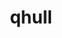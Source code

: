 ---
title: "qhull"
layout: cache
categories: [package, develop-2023-10-08]
meta: {"versions": ["2020.2"], "compilers": ["apple-clang@=14.0.0", "gcc@=11.1.0", "gcc@=11.3.0", "gcc@=11.4.0", "gcc@=7.5.0", "gcc@=9.4.0", "oneapi@=2023.2.1"], "oss": ["ubuntu18.04", "ubuntu20.04", "ubuntu22.04", "ventura"], "platforms": ["darwin", "linux"], "targets": ["aarch64", "ppc64le", "x86_64_v3"], "stacks": ["data-vis-sdk", "e4s", "e4s-arm", "e4s-oneapi", "e4s-power", "e4s-rocm-external", "ml-darwin-aarch64-mps", "ml-linux-x86_64-cpu", "ml-linux-x86_64-cuda", "radiuss", "root"], "num_specs": 8, "num_specs_by_stack": {"root": 8, "ml-darwin-aarch64-mps": 1, "radiuss": 1, "e4s-arm": 1, "e4s-power": 1, "data-vis-sdk": 1, "e4s": 1, "e4s-rocm-external": 1, "e4s-oneapi": 1, "ml-linux-x86_64-cpu": 1, "ml-linux-x86_64-cuda": 1}}
spec_details: [{"hash": "izevf3cdoultst2wgkr2tvh775dzgxcu", "compiler": "apple-clang@=14.0.0", "versions": ["2020.2"], "os": "ventura", "platform": "darwin", "target": "aarch64", "variants": ["build_system=cmake", "build_type=Release", "generator=make", "~ipo"], "stacks": ["root", "ml-darwin-aarch64-mps"], "size": "-", "tarball": "https://binaries.spack.io/releases/develop-2023-10-08/build_cache/darwin-ventura-aarch64/apple-clang-14.0.0/qhull-2020.2/darwin-ventura-aarch64-apple-clang-14.0.0-qhull-2020.2-izevf3cdoultst2wgkr2tvh775dzgxcu.spack"}, {"hash": "sz74cgkxj44teefonoj7fy6eadnfomaf", "compiler": "gcc@=7.5.0", "versions": ["2020.2"], "os": "ubuntu18.04", "platform": "linux", "target": "x86_64_v3", "variants": ["build_system=cmake", "build_type=Release", "generator=make", "~ipo"], "stacks": ["root", "radiuss"], "size": "-", "tarball": "https://binaries.spack.io/releases/develop-2023-10-08/build_cache/linux-ubuntu18.04-x86_64_v3/gcc-7.5.0/qhull-2020.2/linux-ubuntu18.04-x86_64_v3-gcc-7.5.0-qhull-2020.2-sz74cgkxj44teefonoj7fy6eadnfomaf.spack"}, {"hash": "5m6qmmpdpofytnlfedrj7ols5g6jwfes", "compiler": "gcc@=11.4.0", "versions": ["2020.2"], "os": "ubuntu20.04", "platform": "linux", "target": "aarch64", "variants": ["build_system=cmake", "build_type=Release", "generator=make", "~ipo"], "stacks": ["root", "e4s-arm"], "size": "-", "tarball": "https://binaries.spack.io/releases/develop-2023-10-08/build_cache/linux-ubuntu20.04-aarch64/gcc-11.4.0/qhull-2020.2/linux-ubuntu20.04-aarch64-gcc-11.4.0-qhull-2020.2-5m6qmmpdpofytnlfedrj7ols5g6jwfes.spack"}, {"hash": "ezh3ehujkihoh7qe65utnojq55j3e3zp", "compiler": "gcc@=9.4.0", "versions": ["2020.2"], "os": "ubuntu20.04", "platform": "linux", "target": "ppc64le", "variants": ["build_system=cmake", "build_type=Release", "generator=make", "~ipo"], "stacks": ["root", "e4s-power"], "size": "-", "tarball": "https://binaries.spack.io/releases/develop-2023-10-08/build_cache/linux-ubuntu20.04-ppc64le/gcc-9.4.0/qhull-2020.2/linux-ubuntu20.04-ppc64le-gcc-9.4.0-qhull-2020.2-ezh3ehujkihoh7qe65utnojq55j3e3zp.spack"}, {"hash": "ceijtj3juquh7cjdyna6ofizv6eezqa4", "compiler": "gcc@=11.1.0", "versions": ["2020.2"], "os": "ubuntu20.04", "platform": "linux", "target": "x86_64_v3", "variants": ["build_system=cmake", "build_type=Release", "generator=make", "~ipo"], "stacks": ["root", "data-vis-sdk"], "size": "-", "tarball": "https://binaries.spack.io/releases/develop-2023-10-08/build_cache/linux-ubuntu20.04-x86_64_v3/gcc-11.1.0/qhull-2020.2/linux-ubuntu20.04-x86_64_v3-gcc-11.1.0-qhull-2020.2-ceijtj3juquh7cjdyna6ofizv6eezqa4.spack"}, {"hash": "mqrlvwpchyshtn252wv6te3n5bwwn4hv", "compiler": "gcc@=11.4.0", "versions": ["2020.2"], "os": "ubuntu20.04", "platform": "linux", "target": "x86_64_v3", "variants": ["build_system=cmake", "build_type=Release", "generator=make", "~ipo"], "stacks": ["root", "e4s", "e4s-rocm-external"], "size": "-", "tarball": "https://binaries.spack.io/releases/develop-2023-10-08/build_cache/linux-ubuntu20.04-x86_64_v3/gcc-11.4.0/qhull-2020.2/linux-ubuntu20.04-x86_64_v3-gcc-11.4.0-qhull-2020.2-mqrlvwpchyshtn252wv6te3n5bwwn4hv.spack"}, {"hash": "epjceihp5ip7ahdidz44in7iisoayhoe", "compiler": "oneapi@=2023.2.1", "versions": ["2020.2"], "os": "ubuntu20.04", "platform": "linux", "target": "x86_64_v3", "variants": ["build_system=cmake", "build_type=Release", "generator=make", "~ipo"], "stacks": ["e4s-oneapi", "root"], "size": "-", "tarball": "https://binaries.spack.io/releases/develop-2023-10-08/build_cache/linux-ubuntu20.04-x86_64_v3/oneapi-2023.2.1/qhull-2020.2/linux-ubuntu20.04-x86_64_v3-oneapi-2023.2.1-qhull-2020.2-epjceihp5ip7ahdidz44in7iisoayhoe.spack"}, {"hash": "reg2kdr4hsc5vbcr4at7qvzk6tv7rguw", "compiler": "gcc@=11.3.0", "versions": ["2020.2"], "os": "ubuntu22.04", "platform": "linux", "target": "x86_64_v3", "variants": ["build_system=cmake", "build_type=Release", "generator=make", "~ipo"], "stacks": ["root", "ml-linux-x86_64-cpu", "ml-linux-x86_64-cuda"], "size": "-", "tarball": "https://binaries.spack.io/releases/develop-2023-10-08/build_cache/linux-ubuntu22.04-x86_64_v3/gcc-11.3.0/qhull-2020.2/linux-ubuntu22.04-x86_64_v3-gcc-11.3.0-qhull-2020.2-reg2kdr4hsc5vbcr4at7qvzk6tv7rguw.spack"}]
---